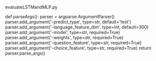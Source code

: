 
evaluateLSTMandMLP.py

def parseArgs():
    parser = argparse.ArgumentParser()
    parser.add_argument('-predict_type', type=str, default='test')
    parser.add_argument('-language_feature_dim', type=int, default=300)
    parser.add_argument('-model', type=str, required=True)
    parser.add_argument('-weights', type=str, required=True)
    parser.add_argument('-question_feature', type=str, required=True)
    parser.add_argument('-choice_feature', type=str, required=True)
    return parser.parse_args()
